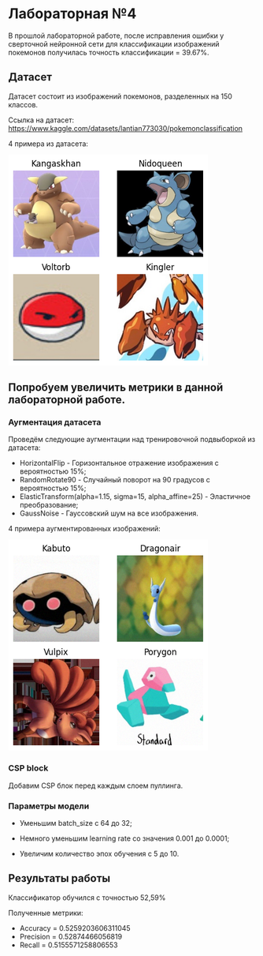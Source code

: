 # Лабораторная №4

В прошлой лабораторной работе, после исправления ошибки у сверточной нейронной сети для классификации изображений покемонов получилась точность классификации = 39.67%.

## Датасет

Датасет состоит из изображений покемонов, разделенных на 150 классов.

Ссылка на датасет: https://www.kaggle.com/datasets/lantian773030/pokemonclassification

4 примера из датасета:

![dataset_preview](/test_preview.png)

## Попробуем увеличить метрики в данной лабораторной работе.

### Аугментация датасета

Проведём следующие аугментации над тренировочной подвыборкой из датасета:

- HorizontalFlip - Горизонтальное отражение изображения с вероятностью 15%;
- RandomRotate90 - Случайный поворот на 90 градусов с вероятностью 15%;
- ElasticTransform(alpha=1.15, sigma=15, alpha_affine=25) - Эластичное преобразование;
- GaussNoise - Гауссовский шум на все изображения.

4 примера аугментированных изображений:

![dataset_preview](/Augmented_preview.png)

### CSP block

Добавим CSP блок перед каждым слоем пуллинга.

### Параметры модели

- Уменьшим batch_size с 64 до 32;

- Немного уменьшим learning rate со значения 0.001 до 0.0001;

- Увеличим количество эпох обучения с 5 до 10.

## Результаты работы

Классификатор обучился с точностью 52,59%

Полученные метрики:

- Accuracy = 0.5259203606311045 
- Precision = 0.52874466056819 
- Recall = 0.5155571258806553

